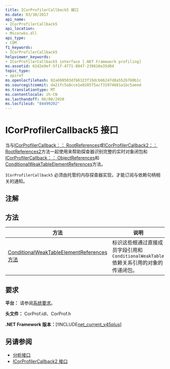 ```yaml
---
title: ICorProfilerCallback5 接口
ms.date: 03/30/2017
api_name:
- ICorProfilerCallback5
api_location:
- Mscorwks.dll
api_type:
- COM
f1_keywords:
- ICorProfilerCallback5
helpviewer_keywords:
- ICorProfilerCallback5 interface [.NET Framework profiling]
ms.assetid: 61d2e9ef-5f1f-4771-8847-239616e35d84
topic_type:
- apiref
ms.openlocfilehash: 02a690503d7b6323f19dcb66247d8a552b760b1c
ms.sourcegitcommit: da21fc5a8cce1e028575acf31974681a1bc5aeed
ms.translationtype: MT
ms.contentlocale: zh-CN
ms.lasthandoff: 06/08/2020
ms.locfileid: "84499202"
---
```

# <a name="icorprofilercallback5-interface"></a>ICorProfilerCallback5 接口
当与[ICorProfilerCallback：： RootReferences](icorprofilercallback-rootreferences-method.md)或[ICorProfilerCallback2：： RootReferences2](icorprofilercallback2-rootreferences2-method.md)方法一起使用来帮助探查器识别完整的实时对象闭包和[ICorProfilerCallback：： ObjectReferences](icorprofilercallback-objectreferences-method.md)和[ConditionalWeakTableElementReferences](icorprofilercallback5-conditionalweaktableelementreferences-method.md)方法。  
  
 `ICorProfilerCallback5` 必须由托管的内存探查器实现，才能订阅与依赖句柄相关的通知。  
  
## <a name="remarks"></a>注解  
  
## <a name="methods"></a>方法  
  
|方法|说明|  
|------------|-----------------|  
|[ConditionalWeakTableElementReferences 方法](icorprofilercallback5-conditionalweaktableelementreferences-method.md)|标识这些根通过直接成员字段引用和 `ConditionalWeakTable` 依赖关系引用的对象的传递闭包。|  
  
## <a name="requirements"></a>要求  
 **平台：** 请参阅[系统要求](../../get-started/system-requirements.md)。  
  
 **头文件：** CorProf.idl、CorProf.h  
  
 **.NET Framework 版本：**[!INCLUDE[net_current_v45plus](../../../../includes/net-current-v45plus-md.md)]  
  
## <a name="see-also"></a>另请参阅

- [分析接口](profiling-interfaces.md)
- [ICorProfilerCallback2 接口](icorprofilercallback2-interface.md)
